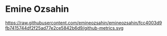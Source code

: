 # Emine Ozsahin

https://raw.githubusercontent.com/emineozsahin/emineozsahin/fcc4003d9fb7415744df2f25ad77e2ce5842b6d9/github-metrics.svg
